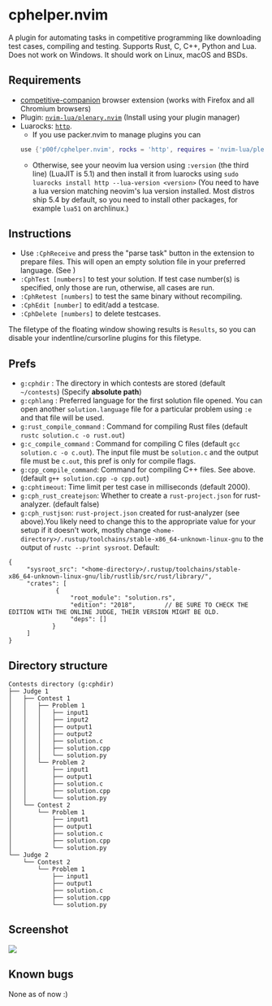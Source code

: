 # cphelper.nvim
A plugin for automating tasks in competitive programming like downloading test cases, compiling and testing. Supports Rust, C, C++, Python and Lua. Does not work on Windows. It should work on Linux, macOS and BSDs.

## Requirements
- [competitive-companion](https://github.com/jmerle/competitive-companion) browser extension (works with Firefox and all Chromium browsers)
- Plugin: [`nvim-lua/plenary.nvim`](https://github.com/nvim-lua/plenary.nvim/) (Install using your plugin manager)
- Luarocks: [`http`](https://daurnimator.github.io/lua-http/).
	- If you use packer.nvim to manage plugins you can
	```lua
	use {'p00f/cphelper.nvim', rocks = 'http', requires = 'nvim-lua/plenary.nvim'}
	```
	- Otherwise, see your neovim lua version using `:version` (the third line) (LuaJIT is 5.1) and then install it from luarocks using
	`sudo luarocks install http --lua-version <version>` (You need to have a lua version matching neovim's lua version installed. Most distros ship 5.4 by default, so you need to install other packages, for example `lua51` on archlinux.)


## Instructions
- Use `:CphReceive` and press the "parse task" button in the extension to prepare files. This will open an empty solution file in your preferred language. (See )
- `:CphTest [numbers]` to test your solution. If test case number(s) is specified, only those are run, otherwise, all cases are run.
- `:CphRetest [numbers]` to test the same binary without recompiling.
- `:CphEdit [number]` to edit/add a testcase.
- `:CphDelete [numbers]` to delete testcases.

The filetype of the floating window showing results is `Results`, so you can disable your indentline/cursorline plugins for this filetype.
## Prefs
- `g:cphdir` : The directory in which contests are stored (default `~/contests`) (Specify **absolute path**)
- `g:cphlang` : Preferred language for the first solution file opened. You can open another `solution.language` file for a particular problem using `:e` and that file will be used.
- `g:rust_compile_command` : Command for compiling Rust files (default `rustc solution.c -o rust.out`)
- `g:c_compile_command` : Command for compiling C files (default `gcc solution.c -o c.out`). The input file must be `solution.c` and the output file must be `c.out`, this pref is  only for compile flags.
- `g:cpp_compile_command`: Command for compiling C++ files. See above. (default `g++ solution.cpp -o cpp.out`)
- `g:cphtimeout`: Time limit per test case in milliseconds (default 2000).
- `g:cph_rust_createjson`: Whether to create a `rust-project.json` for rust-analyzer. (default false)
- `g:cph_rustjson`: `rust-project.json` created for rust-analyzer (see above).You likely need to change this to the appropriate value for your setup if it doesn't work, mostly change `<home-directory>/.rustup/toolchains/stable-x86_64-unknown-linux-gnu` to the output of `rustc --print sysroot`. Default:
```jsonc
{
     "sysroot_src": "<home-directory>/.rustup/toolchains/stable-x86_64-unknown-linux-gnu/lib/rustlib/src/rust/library/",
     "crates": [
             {
                 "root_module": "solution.rs",
                 "edition": "2018",        // BE SURE TO CHECK THE EDITION WITH THE ONLINE JUDGE, THEIR VERSION MIGHT BE OLD.
                 "deps": []
            }
     ]
}
```
## Directory structure
```
Contests directory (g:cphdir)
├── Judge 1
│   ├── Contest 1
│   │   ├── Problem 1
│   │   │   ├── input1
│   │   │   ├── input2
│   │   │   ├── output1
│   │   │   ├── output2
│   │   │   ├── solution.c
│   │   │   ├── solution.cpp
│   │   │   └── solution.py
│   │   └── Problem 2
│   │       ├── input1
│   │       ├── output1
│   │       ├── solution.c
│   │       ├── solution.cpp
│   │       └── solution.py
│   └── Contest 2
│       └── Problem 1
│           ├── input1
│           ├── output1
│           ├── solution.c
│           ├── solution.cpp
│           └── solution.py
└── Judge 2
    └── Contest 2
        └── Problem 1
            ├── input1
            ├── output1
            ├── solution.c
            ├── solution.cpp
            └── solution.py
```
## Screenshot
<img src="https://raw.githubusercontent.com/p00f/cphelper.nvim/main/screenshot.png" />

## Known bugs
   None as of now :)
